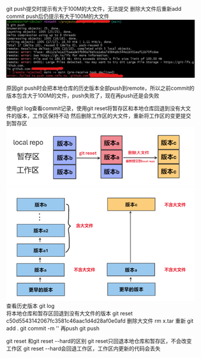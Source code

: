 git push提交时提示有大于100M的大文件，无法提交
删除大文件后重新add commit push后仍提示有大于100M的大文件
![alt text](bdd8c7ad371947dea843594ac873ce3a.jpeg)

原因git push时会把本地仓库的历史版本全部push到remote，所以之前commit的版本包含大于100M的文件，push失败了，现在再push还是会失败

使用git log查看commit记录，使用git reset将暂存区和本地仓库回退到没有大文件的版本，工作区保持不动
然后删除工作区的大文件，重新将工作区的变更提交到暂存区
![alt text](ef9ae999a8254483a46142d75570356b.png)
![alt text](43c50eafa3f04da28003e4d7399b2ace.png)
查看历史版本
 git log	
将本地仓库和暂存区回退到没有大文件的版本
 git reset  c50d5543142067fc3581c46aac1d4d28af0e0afd
删除大文件
 rm  x.tar
重新
 git add . 
 git commit -m ''
再push
 git push

git reset 和git reset --hard的区别
git reset只回退本地仓库和暂存区，不会改变工作区
git reset --hard会回退工作区，工作区内更新的代码会丢失